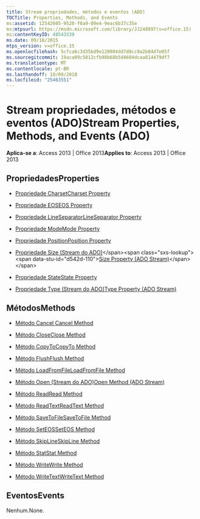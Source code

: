 ```yaml
---
title: Stream propriedades, métodos e eventos (ADO)
TOCTitle: Properties, Methods, and Events
ms:assetid: 12542605-9520-f0a9-09e4-9eac6b37c35e
ms:mtpsurl: https://msdn.microsoft.com/library/JJ248897(v=office.15)
ms:contentKeyID: 48543339
ms.date: 09/18/2015
mtps_version: v=office.15
ms.openlocfilehash: 5cfca6c3d35bd9e120904dd7d0cc9a2b84d7e05f
ms.sourcegitcommit: 19aca09c5812cfb98b68b5d4604dcaa814479df7
ms.translationtype: MT
ms.contentlocale: pt-BR
ms.lasthandoff: 10/09/2018
ms.locfileid: "25463551"
---
```

# <a name="stream-properties-methods-and-events-ado"></a><span data-ttu-id="d542d-102">Stream propriedades, métodos e eventos (ADO)</span><span class="sxs-lookup"><span data-stu-id="d542d-102">Stream Properties, Methods, and Events (ADO)</span></span>


<span data-ttu-id="d542d-103">**Aplica-se a**: Access 2013 | Office 2013</span><span class="sxs-lookup"><span data-stu-id="d542d-103">**Applies to**: Access 2013 | Office 2013</span></span>

## <a name="properties"></a><span data-ttu-id="d542d-104">Propriedades</span><span class="sxs-lookup"><span data-stu-id="d542d-104">Properties</span></span>

- [<span data-ttu-id="d542d-105">Propriedade Charset</span><span class="sxs-lookup"><span data-stu-id="d542d-105">Charset Property</span></span>](charset-property-ado.md)

- [<span data-ttu-id="d542d-106">Propriedade EOS</span><span class="sxs-lookup"><span data-stu-id="d542d-106">EOS Property</span></span>](eos-property-ado.md)

- [<span data-ttu-id="d542d-107">Propriedade LineSeparator</span><span class="sxs-lookup"><span data-stu-id="d542d-107">LineSeparator Property</span></span>](lineseparator-property-ado.md)

- [<span data-ttu-id="d542d-108">Propriedade Mode</span><span class="sxs-lookup"><span data-stu-id="d542d-108">Mode Property</span></span>](mode-property-ado.md)

- [<span data-ttu-id="d542d-109">Propriedade Position</span><span class="sxs-lookup"><span data-stu-id="d542d-109">Position Property</span></span>](position-property-ado.md)

- <span data-ttu-id="d542d-110">[Propriedade Size (Stream do ADO)](https://msdn.microsoft.com/library/jj250128\(v=office.15\))</span><span class="sxs-lookup"><span data-stu-id="d542d-110">[Size Property (ADO Stream)](https://msdn.microsoft.com/library/jj250128\(v=office.15\))</span></span>

- [<span data-ttu-id="d542d-111">Propriedade State</span><span class="sxs-lookup"><span data-stu-id="d542d-111">State Property</span></span>](state-property-ado.md)

- [<span data-ttu-id="d542d-112">Propriedade Type (Stream do ADO)</span><span class="sxs-lookup"><span data-stu-id="d542d-112">Type Property (ADO Stream)</span></span>](type-property-ado-stream.md)

## <a name="methods"></a><span data-ttu-id="d542d-113">Métodos</span><span class="sxs-lookup"><span data-stu-id="d542d-113">Methods</span></span>

- [<span data-ttu-id="d542d-114">Método Cancel </span><span class="sxs-lookup"><span data-stu-id="d542d-114">Cancel Method</span></span>](cancel-method-ado.md)

- [<span data-ttu-id="d542d-115">Método Close</span><span class="sxs-lookup"><span data-stu-id="d542d-115">Close Method</span></span>](close-method-ado.md)

- [<span data-ttu-id="d542d-116">Método CopyTo</span><span class="sxs-lookup"><span data-stu-id="d542d-116">CopyTo Method</span></span>](copyto-method-ado.md)

- [<span data-ttu-id="d542d-117">Método Flush</span><span class="sxs-lookup"><span data-stu-id="d542d-117">Flush Method</span></span>](flush-method-ado.md)

- [<span data-ttu-id="d542d-118">Método LoadFromFile</span><span class="sxs-lookup"><span data-stu-id="d542d-118">LoadFromFile Method</span></span>](loadfromfile-method-ado.md)

- [<span data-ttu-id="d542d-119">Método Open (Stream do ADO)</span><span class="sxs-lookup"><span data-stu-id="d542d-119">Open Method (ADO Stream)</span></span>](open-method-ado-stream.md)

- [<span data-ttu-id="d542d-120">Método Read</span><span class="sxs-lookup"><span data-stu-id="d542d-120">Read Method</span></span>](read-method-ado.md)

- [<span data-ttu-id="d542d-121">Método ReadText</span><span class="sxs-lookup"><span data-stu-id="d542d-121">ReadText Method</span></span>](readtext-method-ado.md)

- [<span data-ttu-id="d542d-122">Método SaveToFile</span><span class="sxs-lookup"><span data-stu-id="d542d-122">SaveToFile Method</span></span>](savetofile-method-ado.md)

- [<span data-ttu-id="d542d-123">Método SetEOS</span><span class="sxs-lookup"><span data-stu-id="d542d-123">SetEOS Method</span></span>](seteos-method-ado.md)

- [<span data-ttu-id="d542d-124">Método SkipLine</span><span class="sxs-lookup"><span data-stu-id="d542d-124">SkipLine Method</span></span>](skipline-method-ado.md)

- [<span data-ttu-id="d542d-125">Método Stat</span><span class="sxs-lookup"><span data-stu-id="d542d-125">Stat Method</span></span>](stat-method-ado.md)

- [<span data-ttu-id="d542d-126">Método Write</span><span class="sxs-lookup"><span data-stu-id="d542d-126">Write Method</span></span>](write-method-ado.md)

- [<span data-ttu-id="d542d-127">Método WriteText</span><span class="sxs-lookup"><span data-stu-id="d542d-127">WriteText Method</span></span>](writetext-method-ado.md)

## <a name="events"></a><span data-ttu-id="d542d-128">Eventos</span><span class="sxs-lookup"><span data-stu-id="d542d-128">Events</span></span>

<span data-ttu-id="d542d-129">Nenhum.</span><span class="sxs-lookup"><span data-stu-id="d542d-129">None.</span></span>

